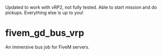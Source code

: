 Updated to work with vRP2, not fully tested. Able to start mission and do pickups. Everything else is up to you!

# fivem_gd_bus_vrp
An immersive bus job for FiveM servers.

